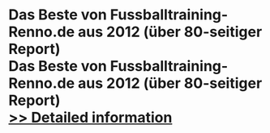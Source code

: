 # Das Beste von Fussballtraining-Renno.de aus 2012 (über 80-seitiger Report)<br />Das Beste von Fussballtraining-Renno.de aus 2012 (über 80-seitiger Report)<br />[>> Detailed information](https://secure.shareit.com/shareit/product.html?productid=300567346&affiliateid=200057808)